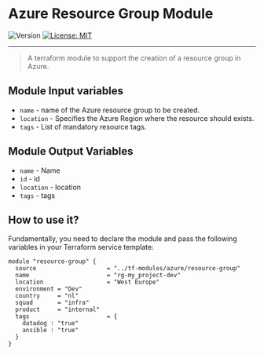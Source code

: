 # Azure Resource Group Module

<p>
  <img alt="Version" src="https://img.shields.io/badge/version-1.0.0-blue.svg" />
  <a href="LICENSE.md" target="_blank">
    <img alt="License: MIT" src="https://img.shields.io/badge/License-MIT-blue.svg" />
  </a>
</p>

---

> A terraform module to support the creation of a resource group in Azure.

## Module Input variables

- `name` - name of the Azure resource group to be created.
- `location` - Specifies the Azure Region where the resource should exists.
- `tags` - List of mandatory resource tags.

## Module Output Variables

- `name` - Name
- `id` - id
- `location` - location
- `tags` - tags

## How to use it?

Fundamentally, you need to declare the module and pass the following variables in your Terraform service template:

```hcl
module "resource-group" {
  source                    = "../tf-modules/azure/resource-group"
  name                      = "rg-my_project-dev"
  location                  = "West Europe"
  environment = "Dev"
  country     = "nl"
  squad       = "infra"
  product     = "internal"
  tags                      = {
    datadog : "true"
    ansible : "true"
  }
}
```
